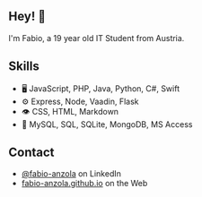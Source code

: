 ## Hey! 👋
I'm Fabio, a 19 year old IT Student from Austria.

## Skills
- 🖥 JavaScript, PHP, Java, Python, C#, Swift
- ⚙️ Express, Node, Vaadin, Flask
- 👁️ CSS, HTML, Markdown
- 💽 MySQL, SQL, SQLite, MongoDB, MS Access

## Contact
- [@fabio-anzola](https://www.linkedin.com/in/fabio-anzola/) on LinkedIn
- [fabio-anzola.github.io](https://fabio-anzola.github.io) on the Web
